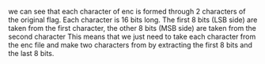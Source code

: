 we can see that each character of enc is formed through 2 characters of the original flag. Each character is 16 bits long.
The first 8 bits (LSB side) are taken from the first character, the other 8 bits (MSB side) are taken from the second character
This means that we just need to take each character from the enc file and make two characters from by extracting the first 8
bits and the last 8 bits.

